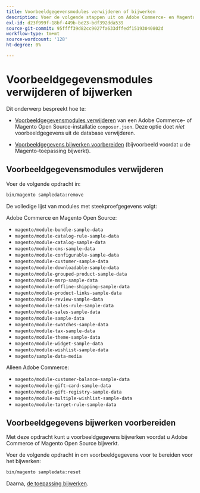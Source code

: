 ```yaml
---
title: Voorbeeldgegevensmodules verwijderen of bijwerken
description: Voer de volgende stappen uit om Adobe Commerce- en Magento Open Source-voorbeeldgegevensmodules te beheren.
exl-id: d23f999f-18bf-449b-be23-bdf392dda539
source-git-commit: 95ffff39d82cc9027fa633dffedf15193040802d
workflow-type: tm+mt
source-wordcount: '128'
ht-degree: 0%

---
```


# Voorbeeldgegevensmodules verwijderen of bijwerken

Dit onderwerp bespreekt hoe te:

* [Voorbeeldgegevensmodules verwijderen](#remove-sample-data-modules) van een Adobe Commerce- of Magento Open Source-installatie `composer.json`. Deze optie doet *niet* voorbeeldgegevens uit de database verwijderen.

* [Voorbeeldgegevens bijwerken voorbereiden](#prepare-to-update-sample-data) (bijvoorbeeld voordat u de Magento-toepassing bijwerkt).

## Voorbeeldgegevensmodules verwijderen

Voer de volgende opdracht in:

```bash
bin/magento sampledata:remove
```

De volledige lijst van modules met steekproefgegevens volgt:

Adobe Commerce en Magento Open Source:

* `magento/module-bundle-sample-data`
* `magento/module-catalog-rule-sample-data`
* `magento/module-catalog-sample-data`
* `magento/module-cms-sample-data`
* `magento/module-configurable-sample-data`
* `magento/module-customer-sample-data`
* `magento/module-downloadable-sample-data`
* `magento/module-grouped-product-sample-data`
* `magento/module-msrp-sample-data`
* `magento/module-offline-shipping-sample-data`
* `magento/module-product-links-sample-data`
* `magento/module-review-sample-data`
* `magento/module-sales-rule-sample-data`
* `magento/module-sales-sample-data`
* `magento/module-sample-data`
* `magento/module-swatches-sample-data`
* `magento/module-tax-sample-data`
* `magento/module-theme-sample-data`
* `magento/module-widget-sample-data`
* `magento/module-wishlist-sample-data`
* `magento/sample-data-media`

Alleen Adobe Commerce:

* `magento/module-customer-balance-sample-data`
* `magento/module-gift-card-sample-data`
* `magento/module-gift-registry-sample-data`
* `magento/module-multiple-wishlist-sample-data`
* `magento/module-target-rule-sample-data`

## Voorbeeldgegevens bijwerken voorbereiden

Met deze opdracht kunt u voorbeeldgegevens bijwerken voordat u Adobe Commerce of Magento Open Source bijwerkt.

Voer de volgende opdracht in om voorbeeldgegevens voor te bereiden voor het bijwerken:

```bash
bin/magento sampledata:reset
```

Daarna, [de toepassing bijwerken](../tutorials/uninstall.md#update-the-application).
